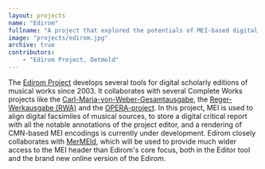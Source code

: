 ```yaml
---
layout: projects
name: "Edirom"
fullname: "A project that explored the potentials of MEI-based digital scholarly editions of music, which has been adopted by many editorial projects"
image: "projects/edirom.jpg"
archive: true
contributors: 
    - "Edirom Project, Detmold"
---
```

The [Edirom Project](https://www.edirom.de) develops several tools for digital scholarly editions of musical works since 2003\. It collaborates with several Complete Works projects like the [Carl-Maria-von-Weber-Gesamtausgabe](https://www.weber-gesamtausgabe.de), the [Reger-Werkausgabe (RWA)](https://www.reger-werkausgabe.de) and the [OPERA-project](https://www.adwmainz.de/?id=1893&L=0). In this project, MEI is used to align digital facsimiles of musical sources, to store a digital critical report with all the notable annotations of the project editor, and a rendering of CMN-based MEI encodings is currently under development. Edirom closely collaborates with [MerMEId](https://github.com/edirom/mermeid), which will be used to provide much wider access to the MEI header than Edirom's core focus, both in the Editor tool and the brand new online version of the Edirom.
